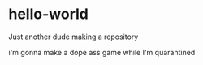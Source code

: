 # hello-world
Just another dude making a repository

i'm gonna make a dope ass game while I'm quarantined
